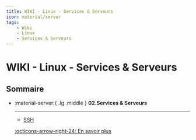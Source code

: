 ```yaml
---
title: WIKI - Linux - Services & Serveurs
icon: material/server
tags:
    - Wiki
    - Linux
    - Services & Serveurs
---
```


# WIKI - Linux - Services & Serveurs

## Sommaire

<div class="grid cards" markdown>
    
-   :material-server:{ .lg .middle } __02.Services & Serveurs__

    ---

    - [SSH](/wiki/linux/services_servers/ssh)

    [:octicons-arrow-right-24: En savoir plus](#)
    
</div>